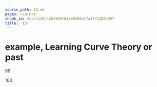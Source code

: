 ```yaml
---
source_path: 13.md
pages: n/a-n/a
chunk_id: 2cac1129c428f860f615e0400a17a1f722026d57
title: '13'
---
```

# example, Learning Curve Theory or past

99

100
